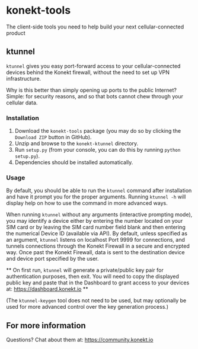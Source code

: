 # konekt-tools
The client-side tools you need to help build your next cellular-connected product

## ktunnel
`ktunnel` gives you easy port-forward access to your cellular-connected devices behind the Konekt firewall, without the need to set up VPN infrastructure. 

Why is this better than simply opening up ports to the public Internet? Simple: for security reasons, and so that bots cannot chew through your cellular data.

### Installation

1. Download the `konekt-tools` package (you may do so by clicking the `Download ZIP` button in GitHub).
2. Unzip and browse to the `konekt-ktunnel` directory.
3. Run `setup.py` (from your console, you can do this by running `python setup.py`).
4. Dependencies should be installed automatically.

### Usage

By default, you should be able to run the `ktunnel` command after installation and have it prompt you for the proper arguments. Running `ktunnel -h` will display help on how to use the command in more advanced ways.

When running `ktunnel` without any arguments (interactive prompting mode), you may identify a device either by entering the number located on your SIM card or by leaving the SIM card number field blank and then entering the numerical Device ID (available via API). By default, unless specified as an argument, `ktunnel` listens on localhost Port 9999 for connections, and tunnels connections through the Konekt Firewall in a secure and encrypted way. Once past the Konekt Firewall, data is sent to the destination device and device port specified by the user.

** On first run, `ktunnel` will generate a private/public key pair for authentication purposes, then exit. You will need to copy the displayed public key and paste that in the Dashboard to grant access to your devices at: https://dashboard.konekt.io **

(The `ktunnel-keygen` tool does not need to be used, but may optionally be used for more advanced control over the key generation process.)

## For more information
Questions? Chat about them at: https://community.konekt.io
